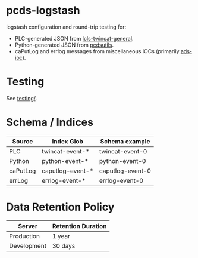 pcds-logstash
=============

logstash configuration and round-trip testing for:

* PLC-generated JSON from [lcls-twincat-general](https://github.com/pcdshub/lcls-twincat-general).
* Python-generated JSON from [pcdsutils](https://github.com/pcdshub/pcdsutils/).
* caPutLog and errlog messages from miscellaneous IOCs (primarily [ads-ioc](https://github.com/pcdshub/ads-ioc/)).


Testing
=======

See [testing/](testing/README.md).

Schema / Indices
================

| Source   | Index Glob       | Schema example     |
|----------|------------------|--------------------|
| PLC      | twincat-event-*  |  twincat-event-0   |
| Python   | python-event-*   |  python-event-0    |
| caPutLog | caputlog-event-* |  caputlog-event-0  |
| errLog   | errlog-event-*   |  errlog-event-0    |

Data Retention Policy
=====================

| Server      | Retention Duration |
| ----------- | ------------------ |
| Production  | 1 year             |
| Development | 30 days            |
